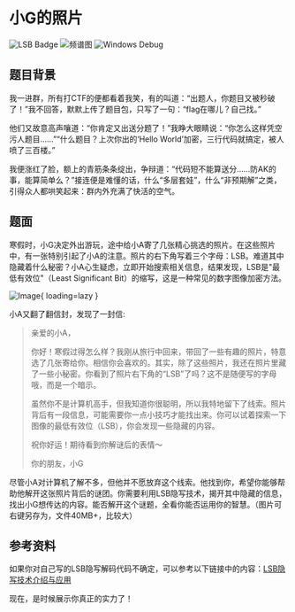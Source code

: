 # 小G的照片

![LSB Badge](https://img.shields.io/badge/-LSB-informational?style=flat-square)
![频谱图](https://img.shields.io/badge/-频谱图-blueviolet?style=flat-square)
![Windows Debug](https://img.shields.io/badge/-WindowsDebug-orange?style=flat-square)

## 题目背景

我一进群，所有打CTF的便都看着我笑，有的叫道：“出题人，你题目又被秒破了！”我不回答，默默上传了题目包，只写了一句：“flag在哪儿？自己找。”

他们又故意高声嚷道：“你肯定又出送分题了！”我睁大眼睛说：“你怎么这样凭空污人题目……”“什么题目？上次你出的‘Hello World’加密，三行代码就搞定，被人喷了三百楼。”

我便涨红了脸，额上的青筋条条绽出，争辩道：“代码短不能算送分……防AK的事，能算简单么？”接连便是难懂的话，什么“多层套娃”，什么“非预期解”之类，引得众人都哄笑起来：群内外充满了快活的空气。

## 题面

寒假时，小G决定外出游玩，途中给小A寄了几张精心挑选的照片。在这些照片中，有一张特别引起了小A的注意。照片的右下角写着三个字母：LSB。难道其中隐藏着什么秘密？小A心生疑虑，立即开始搜索相关信息，结果发现，LSB是"最低有效位"（Least Significant Bit）的缩写，这是一种常见的数字图像加密方法。

![Image](../../file/SSP.png){ loading=lazy }

小A又翻了翻信封，发现了一封信:

> 亲爱的小A，
>
> 你好！寒假过得怎么样？我刚从旅行中回来，带回了一些有趣的照片，特意选了几张寄给你。相信你会喜欢的。其实，除了这些照片，我还在照片里藏了一些小秘密。你看到了照片右下角的“LSB”了吗？这不是随便写的字母哦，而是一个暗示。
>
> 虽然你不是计算机高手，但我知道你很聪明，所以我特地留下了线索。照片背后有一段信息，可能需要你一点小技巧才能找出来。你可以试着探索一下图像的最低有效位（LSB），你会发现一些隐藏的内容。
>
> 祝你好运！期待看到你解谜后的表情～
>
> 你的朋友，小G

尽管小A对计算机了解不多，但他并不愿放弃这个线索。他找到你，希望你能够帮助他解开这张照片背后的谜团。你需要利用LSB隐写技术，揭开其中隐藏的信息，找出小G想传达的内容。能否解开这个谜题，全看你能否运用你的智慧。（图片可右键另存为，文件40MB+，比较大）

## 参考资料

如果你对自己写的LSB隐写解码代码不确定，可以参考以下链接中的内容：[LSB隐写技术介绍与应用](https://blog.csdn.net/m0_64449404/article/details/132698740)

现在，是时候展示你真正的实力了！
